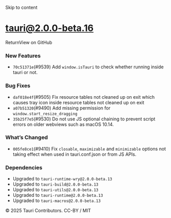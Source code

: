 Skip to content
# tauri@2.0.0-beta.16
ReturnView on GitHub
### New Features
  * `70c51371e`(#9539) Add `window.isTauri` to check whether running inside tauri or not.


### Bug Fixes
  * `daf018e4f`(#9505) Fix resource tables not cleaned up on exit which causes tray icon inside resource tables not cleaned up on exit
  * `a07b51320`(#9490) Add missing permission for `window.start_resize_dragging`
  * `35b25f7e5`(#9530) Do not use JS optional chaining to prevent script errors on older webviews such as macOS 10.14.


### What’s Changed
  * `005fe8ce1`(#9410) Fix `closable`, `maximizable` and `minimizable` options not taking effect when used in tauri.conf.json or from JS APIs.


### Dependencies
  * Upgraded to `tauri-runtime-wry@2.0.0-beta.13`
  * Upgraded to `tauri-build@2.0.0-beta.13`
  * Upgraded to `tauri-utils@2.0.0-beta.13`
  * Upgraded to `tauri-runtime@2.0.0-beta.13`
  * Upgraded to `tauri-macros@2.0.0-beta.13`


© 2025 Tauri Contributors. CC-BY / MIT
